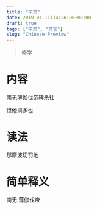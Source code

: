 ```yaml
---
title: "中文"
date: 2019-04-11T14:26:00+08:00
draft: true
tags: ["中文", "真言"]
slug: "Chinese-Preview"
---
```


> 修学

# 内容

南无薄伽伐帝鞞杀社

<!--more-->

怛他揭多也

# 读法

那摩波切罚地

# 简单释义

南无 薄伽伐帝

